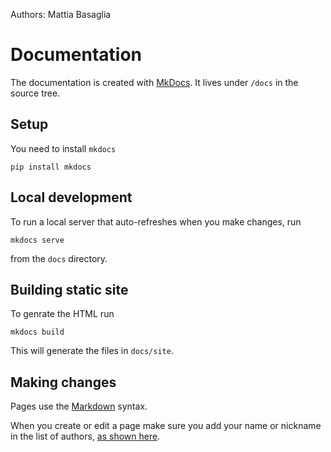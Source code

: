 Authors: Mattia Basaglia

# Documentation

The documentation is created with [MkDocs](https://www.mkdocs.org/user-guide/writing-your-docs/).
It lives under `/docs` in the source tree.

## Setup

You need to install `mkdocs`

    pip install mkdocs
    
    
## Local development

To run a local server that auto-refreshes when you make changes, run

    mkdocs serve
    
from the `docs` directory.


## Building static site

To genrate the HTML run

    mkdocs build
    
This will generate the files in `docs/site`.


## Making changes

Pages use the [Markdown](https://daringfireball.net/projects/markdown/) syntax.

When you create or edit a page make sure you add your name or nickname in
the list of authors, [as shown here](https://www.mkdocs.org/user-guide/writing-your-docs/#multimarkdown-style-meta-data).
